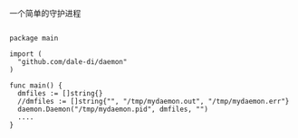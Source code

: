 一个简单的守护进程

<pre><code>
package main

import (
  "github.com/dale-di/daemon"
)

func main() {
  dmfiles := []string{}
  //dmfiles := []string{"", "/tmp/mydaemon.out", "/tmp/mydaemon.err"}
  daemon.Daemon("/tmp/mydaemon.pid", dmfiles, "")
  ....
}
</code></pre>
